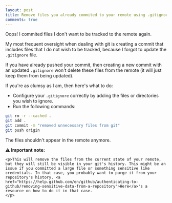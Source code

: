 ```yaml
---
layout: post
title: Remove files you already commited to your remote using .gitignore
comments: true
---
```


Oops! I commited files I don't want to be tracked to the remote again.

My most frequent oversight when dealing with git is creating a commit that includes files that I do not wish to be tracked, because I forgot to update the `.gitignore` file.

If you have already pushed your commit, then creating a new commit with an updated `.gitignore` won't delete these files from the remote (it will just keep them from being updated).

If you're as clumsy as I am, then here's what to do:

* Configure your `.gitignore` correctly by adding the files or directories you wish to ignore.
* Run the following commands:
```bash
git rm -r --cached .
git add .
git commit -m "removed unnecessary files from git"
git push origin
```

The files shouldn't appear in the remote anymore.

<div class="message">
    <strong>⚠️ Important note:</strong>

    <p>This will remove the files from the current state of your remote, but they will still be visible in your git's history. This might be an issue if you committed a large file or something sensitive like credentials. In that case, you probably want to purge it from your repository's history. <a href="https://help.github.com/en/github/authenticating-to-github/removing-sensitive-data-from-a-repository">Here</a>'s a resource on how to do it in that case. 
    </p>
</div>
